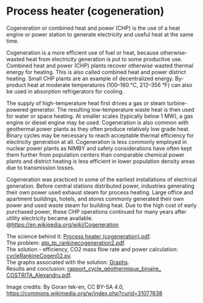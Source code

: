 # Process heater (cogeneration)

Cogeneration or combined heat and power (CHP) is the use of a heat engine or power station to generate electricity and useful heat at the same time.

Cogeneration is a more efficient use of fuel or heat, because otherwise-wasted heat from electricity generation is put to some productive use. Combined heat and power (CHP) plants recover otherwise wasted thermal energy for heating. This is also called combined heat and power district heating. Small CHP plants are an example of decentralized energy. By-product heat at moderate temperatures (100–180 °C, 212–356 °F) can also be used in absorption refrigerators for cooling.

The supply of high-temperature heat first drives a gas or steam turbine-powered generator. The resulting low-temperature waste heat is then used for water or space heating. At smaller scales (typically below 1 MW), a gas engine or diesel engine may be used. Cogeneration is also common with geothermal power plants as they often produce relatively low grade heat. Binary cycles may be necessary to reach acceptable thermal efficiency for electricity generation at all. Cogeneration is less commonly employed in nuclear power plants as NIMBY and safety considerations have often kept them further from population centers than comparable chemical power plants and district heating is less efficient in lower population density areas due to transmission losses.

Cogeneration was practiced in some of the earliest installations of electrical generation. Before central stations distributed power, industries generating their own power used exhaust steam for process heating. Large office and apartment buildings, hotels, and stores commonly generated their own power and used waste steam for building heat. Due to the high cost of early purchased power, these CHP operations continued for many years after utility electricity became available. @https://en.wikipedia.org/wiki/Cogeneration

The science behind it: [Process heater (cogeneration).pdf](https://github.com/AlexPhysics/PythonProjects/blob/main/Rankine%20Cycle%20Cogeneration%202/Process%20heater%20(cogeneration).pdf).  
The problem: [atp_tp_rankinecogeneration2.pdf](https://github.com/AlexPhysics/PythonProjects/blob/main/Rankine%20Cycle%20Cogeneration%202/atp_tp_rankinecogeneration2.pdf).  
The solution - efficiency, CO2 mass flow rate and power calculation: [cycleRankineCogen02.py](https://github.com/AlexPhysics/PythonProjects/blob/main/Rankine%20Cycle%20Cogeneration%202/cycleRankineCogen02.py).    
The graphs associated with the solution: [Graphs](https://github.com/AlexPhysics/PythonProjects/tree/main/Rankine%20Cycle%20Cogeneration%202/Graphs).  
Results and conclusion: [rapport_cycle_géothermique_binaire_ COSTRITA_Alexandru.pdf](https://github.com/AlexPhysics/PythonProjects/blob/main/Geothermal%20power%20plant%20-%20binary%20cycle/rapport_cycle_g%C3%A9othermique_binaire_%20COSTRITA_Alexandru.pdf).  

Image credits: By Goran tek-en, CC BY-SA 4.0, https://commons.wikimedia.org/w/index.php?curid=31077638

